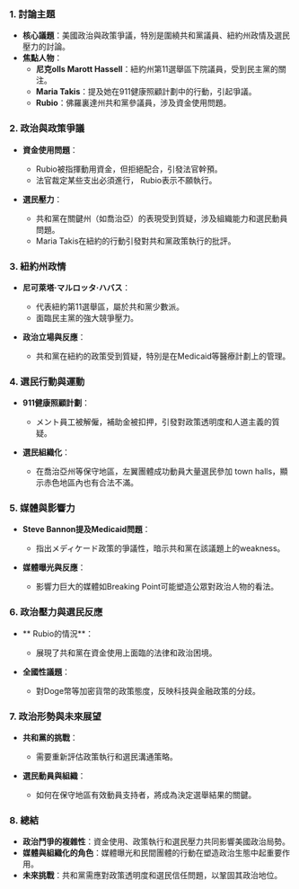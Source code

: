 ### 1. 討論主題
- **核心議題**：美國政治與政策爭議，特別是圍繞共和黨議員、紐約州政情及選民壓力的討論。
- **焦點人物**：
  - **尼克olls Marott Hassell**：紐約州第11選舉區下院議員，受到民主黨的關注。
  - **Maria Takis**：提及她在911健康照顧計劃中的行動，引起爭議。
  - **Rubio**：佛羅裏達州共和黨參議員，涉及資金使用問題。

### 2. 政治與政策爭議
- **資金使用問題**：
  - Rubio被指揮動用資金，但拒絕配合，引發法官幹預。
  - 法官裁定某些支出必須進行， Rubio表示不願執行。
  
- **選民壓力**：
  - 共和黨在關鍵州（如喬治亞）的表現受到質疑，涉及組織能力和選民動員問題。
  - Maria Takis在紐約的行動引發對共和黨政策執行的批評。

### 3. 紐約州政情
- **尼可萊塔·マルロッタ·ハバス**：
  - 代表紐約第11選舉區，屬於共和黨少數派。
  - 面臨民主黨的強大競爭壓力。
  
- **政治立場與反應**：
  - 共和黨在紐約的政策受到質疑，特別是在Medicaid等醫療計劃上的管理。

### 4. 選民行動與運動
- **911健康照顧計劃**：
  - メント員工被解僱，補助金被扣押，引發對政策透明度和人道主義的質疑。
  
- **選民組織化**：
  - 在喬治亞州等保守地區，左翼團體成功動員大量選民參加 town halls，顯示赤色地區內也有合法不滿。

### 5. 媒體與影響力
- **Steve Bannon提及Medicaid問題**：
  - 指出メディケード政策的爭議性，暗示共和黨在該議題上的weakness。
  
- **媒體曝光與反應**：
  - 影響力巨大的媒體如Breaking Point可能塑造公眾對政治人物的看法。

### 6. 政治壓力與選民反應
- ** Rubio的情況**：
  - 展現了共和黨在資金使用上面臨的法律和政治困境。
  
- **全國性議題**：
  - 對Doge幣等加密貨幣的政策態度，反映科技與金融政策的分歧。

### 7. 政治形勢與未來展望
- **共和黨的挑戰**：
  - 需要重新評估政策執行和選民溝通策略。
  
- **選民動員與組織**：
  - 如何在保守地區有效動員支持者，將成為決定選舉結果的關鍵。

### 8. 總結
- **政治鬥爭的複雜性**：資金使用、政策執行和選民壓力共同影響美國政治局勢。
- **媒體與組織化的角色**：媒體曝光和民間團體的行動在塑造政治生態中起重要作用。
- **未來挑戰**：共和黨需應對政策透明度和選民信任問題，以鞏固其政治地位。